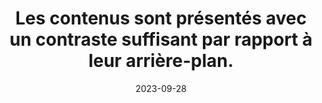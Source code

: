 ---
N: '177'
Rubrique: Présentation
title: Les contenus sont présentés avec un contraste suffisant par rapport à leur
  arrière-plan.
detail: Les contenus sont présentés avec un contraste suffisant par rapport  à leur arrière-plan.
categories: [" Présentation"]
agrege: O4177-E057
opquast: '4 177'
indiceebook: '57'
description: "Règle n° 057"
weight:  057
actif: '1'
layout: rules
date: 2023-09-28
tags: ["", ""]
objectif: ["", ""]
Meo: ""
Controle: ""
Auteur: ""
---